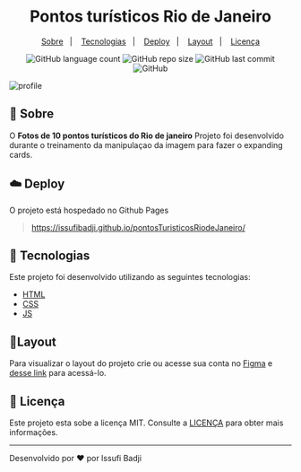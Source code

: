 
<h1 align="center" color=" ">
   Pontos turísticos Rio de Janeiro
</h1>

<p align="center">
    <a href="#book-sobre">Sobre</a>&nbsp;&nbsp;&nbsp;|&nbsp;&nbsp;&nbsp;
    <a href="#rocket-tecnologias">Tecnologias</a>&nbsp;&nbsp;&nbsp;|&nbsp;&nbsp;&nbsp;
    <a href="#cloud-deploy">Deploy</a>&nbsp;&nbsp;&nbsp;|&nbsp;&nbsp;&nbsp;
    <a href="#layout">Layout</a>&nbsp;&nbsp;&nbsp;|&nbsp;&nbsp;&nbsp;
    <a href="#memo-licença">Licença</a>
</p>

<p align="center">
   
<img alt="GitHub language count" src="https://img.shields.io/github/languages/count/issufibadji/pontosTuristicosRiodeJaneiro?style=flat-square">

<img alt="GitHub repo size" src="https://img.shields.io/github/repo-size/issufibadji/pontosTuristicosRiodeJaneiro?style=flat-square">

<img alt="GitHub last commit" src="https://img.shields.io/github/last-commit/issufibadji/pontosTuristicosRiodeJaneiro?style=flat-square">

<img alt="GitHub" src="https://img.shields.io/github/license/issufibadji/pontosTuristicosRiodeJaneiro?style=flat-square">
</p>

![profile](https://user-images.githubusercontent.com/45535344/177909244-28c6dbdb-c941-45e9-b54e-3e9b1cc959ae.gif)
 
## :book: Sobre
O **Fotos de 10 pontos turísticos do Rio de janeiro**
 Projeto foi desenvolvido durante o treinamento da manipulaçao da imagem para fazer o expanding cards.

## :cloud: Deploy
O projeto está hospedado no Github Pages
>https://issufibadji.github.io/pontosTuristicosRiodeJaneiro/

## :rocket: Tecnologias
Este projeto foi desenvolvido utilizando as seguintes tecnologias:

- [HTML]()
- [CSS]()
- [JS]()


## 🔖Layout
Para visualizar o layout do projeto crie ou acesse sua conta no [Figma](https://figma.com) e [desse link](#) para acessá-lo.

## :memo: Licença
Este projeto esta sobe a licença MIT. Consulte a [LICENÇA](https://github.com/issufibadji/pontosTuristicosRiodeJaneiro/blob/master/LICENSE) para obter mais informações.

---

Desenvolvido por :heart: por Issufi Badji








